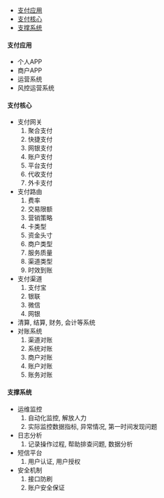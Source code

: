 
<!-- vim-markdown-toc GFM -->

* [支付应用](#支付应用)
* [支付核心](#支付核心)
* [支撑系统](#支撑系统)

<!-- vim-markdown-toc -->

#### 支付应用
- 个人APP
- 商户APP
- 运营系统 
- 风控运营系统 

#### 支付核心
- 支付网关
    1. 聚合支付
    2. 快捷支付
    3. 网银支付
    4. 账户支付
    5. 平台支付
    6. 代收支付
    7. 外卡支付
- 支付路由
    1. 费率
    2. 交易限额
    3. 营销策略
    4. 卡类型
    5. 资金头寸
    6. 商户类型
    7. 服务质量
    8. 渠道类型
    9. 时效到账
- 支付渠道
    1. 支付宝
    2. 银联
    3. 微信
    4. 网银
- 清算, 结算, 财务, 会计等系统
- 对账系统
    1. 渠道对账
    2. 系统对账
    3. 商户对账
    4. 账户对账
    5. 账务对账

#### 支撑系统
- 运维监控
    1. 自动化监控, 解放人力
    2. 实际监控数据指标, 异常情况, 第一时间发现问题
- 日志分析
    1. 记录操作过程, 帮助排查问题, 数据分析
- 短信平台
    1. 用户认证, 用户授权
- 安全机制
    1. 接口防刷
    2. 账户安全保证

